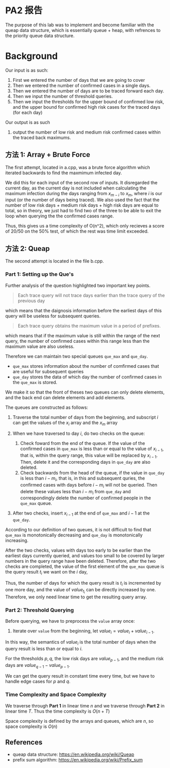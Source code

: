 # PA2 报告
The purpose of this lab was to implement and become familiar with the queap data structure, which is essentially queue + heap, with refrences to the priority queue data structure.

# Background
Our input is as such:
1. First we entered the number of days that we are going to cover
2. Then we entered the number of confirmed cases in a single days. 
3. Then we entered the number of days are to be traced forward each day.  
4. Then we input the number of threshold queries. 
5. Then we input the thresholds for the upper bound of confirmed low risk, and the upper bound for confirmed high risk cases for the traced days (for each day)

Our output is as such
1. output the number of low risk and medium risk confirmed cases within the traced back maximums. 

## 方法 1: Array + Brute Force
The first attempt, located in a.cpp, was a brute force algorithm which iterated backwards to find the maxmimum infected day. 

We did this for each input of the second row of inputs. It disregarded the current day, as the current day is not included when calculating the maximum infection during the days ranging from $x_{m-i}$ to $x_m$, where $i$ is our input (or the number of days being traced). We also used the fact that the number of low risk days + medium risk days + high risk days are equal to total, so in theory, we just had to find two of the three to be able to exit the loop when querying the the confirmed cases range.

Thus, this gives us a time complexity of O(n^2), which only recieves a score of 20/50 on the 50% test, of which the rest was time limit exceeded. 

## 方法 2: Queap 
The second attempt is located in the file b.cpp. 
### Part 1: Setting up the Que's
Further analysis of the question highlighted two important key points. 
> Each trace query will not trace days earlier than the trace query of the previous day

which means that the daignosis information before the earliest days of this query will be useless for subsequent queries. 
> Each trace query obtains the maximum value in a period of prefixes.

which means that if the maximum value is still within the range of the next query, the number of confirmed cases within this range less than the maximum value are also useless.

Therefore we can maintain two special queues `que_max` and `que_day`. 
- `que_max` stores information about the number of comfirmed cases that are useful for subsequent queries
- `que_day` stores the data of which day the number of confirmed cases in the  `que_max` is stored.

We make it so that the front of theses two queues can only delete elements, and the back end can delete elements and add elements.

The queues are constructed as follows:
1. Traverse the total number of days from the beginning, and subscript $i$ can get the values of the $x_i$ array and the $x_{m}$ array
2. When we have traversed to day $i$, do two checks on the queue:
   1. Check foward from the end of the queue. If the value of the confirmed cases in `que_max` is less than or equal to the value of $x_{i-1}$, that is, within the query range, this value will be replaced by $x_{i-1}$. Then, delete it and the corresponding days in `que_day` are also deleted.
   2. Check backwards from the head of the queue, if the value in `que_day` is less than $i-m_i$, that is, in this and subsequent quries, the confirmed cases with days before $i-m_i$ will not be queried. Then delete these values less than $i-m_i$ from `que_day` and correspondingly delete the number of confirmed people in the `que_max` queue.
   
3. After two checks, insert $x_{i-1}$ at the end of `que_max` and $i-1$ at the `que_day`. 

According to our definition of two queues, it is not difficult to find that `que_max` is monotonically decreasing and `que_day` is monotonically increasing.

After the two checks, values ​​with days too early to be earlier than the earliest days currently queried, and values ​​too small to be covered by larger numbers in the query range have been deleted. Therefore, after the two checks are completed, the value of the first element of the `que_max` queue is the query result $t_i$ we want on the $i$ day,

Thus, the number of days for which the query result is $t_i$ is incremented by one more day, and the value of $value_{t_i}$ can be directly increased by one. Therefore, we only need linear time to get the resulting query array.

### Part 2: Threshold Querying

Before querying, we have to preprocess the `value` array once:
1. Iterate over `value` from the beginning, let $value_{i}=value_{i}+value_{i-1}$.

In this way, the semantics of $value_{i}$ is the total number of days when the query result is less than or equal to $i$.

For the thresholds $p,q$, the low risk days are $value_{p-1}$, and the medium risk days are $value_{q-1}-value_{p-1}$.

We can get the query result in constant time every time, but we have to handle edge cases for $p$ and $q$.

### Time Complexity and Space Complexity
We traverse through **Part 1** in linear time $n$ and we traverse through **Part 2** in linear time $T$. Thus the time complexity is $O(n + T)$

Space complexity is defined by the arrays and queues, which are $n$, so space complexity is $O(n)$

## References 
- queap data structure: https://en.wikipedia.org/wiki/Queap
- prefix sum algorithm: https://en.wikipedia.org/wiki/Prefix_sum


